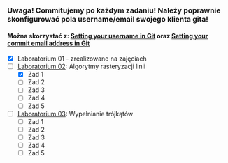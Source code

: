 

### Uwaga! Commitujemy po każdym zadaniu! Należy poprawnie skonfigurować pola username/email swojego klienta gita! 
#### Można skorzystać z: [Setting your username in Git](https://help.github.com/en/github/using-git/setting-your-username-in-git) oraz [Setting your commit email address in Git](https://help.github.com/en/github/setting-up-and-managing-your-github-user-account/setting-your-commit-email-address#setting-your-commit-email-address-in-git)

- [x] Laboratorium 01 - zrealizowane na zajęciach 
- [ ] [Laboratorium 02](LAB02.md): Algorytmy rasteryzacji linii
    - [X] Zad 1
    - [ ] Zad 2
    - [ ] Zad 3
    - [ ] Zad 4
    - [ ] Zad 5
- [ ] [Laboratorium 03](LAB03.md): Wypełnianie trójkątów
    - [ ] Zad 1
    - [ ] Zad 2
    - [ ] Zad 3
    - [ ] Zad 4
    - [ ] Zad 5

